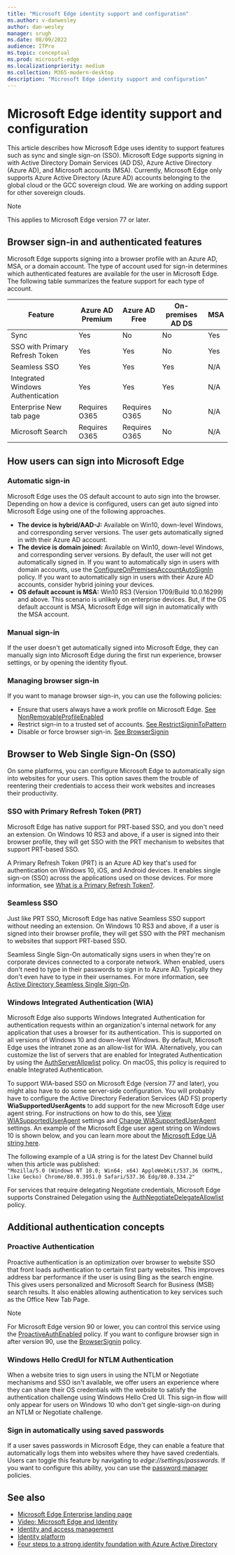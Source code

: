 ```yaml
---
title: "Microsoft Edge identity support and configuration"
ms.author: v-danwesley
author: dan-wesley
manager: srugh
ms.date: 08/09/2022
audience: ITPro
ms.topic: conceptual
ms.prod: microsoft-edge
ms.localizationpriority: medium
ms.collection: M365-modern-desktop
description: "Microsoft Edge identity support and configuration"
---
```


# Microsoft Edge identity support and configuration

This article describes how Microsoft Edge uses identity to support features such as sync and single sign-on (SSO). Microsoft Edge supports signing in with Active Directory Domain Services (AD DS), Azure Active Directory (Azure AD), and Microsoft accounts (MSA). Currently, Microsoft Edge only supports Azure Active Directory (Azure AD) accounts belonging to the global cloud or the GCC sovereign cloud. We are working on adding support for other sovereign clouds.

> [!NOTE]
> This applies  to Microsoft Edge version 77 or later.

## Browser sign-in and authenticated features

Microsoft Edge supports signing into a browser profile with an Azure AD, MSA, or a domain account. The type of account used for sign-in determines which authenticated features are available for the user in Microsoft Edge. The following table summarizes the feature support for each type of account.

| Feature   | Azure AD Premium | Azure AD Free | On-premises AD DS | MSA     |
|----|------------------|---------------|----------------|---------|
| Sync | Yes | No | No | Yes |
| SSO with Primary Refresh Token | Yes | Yes | No | Yes |
| Seamless SSO | Yes | Yes | Yes | N/A |
| Integrated Windows Authentication | Yes | Yes | Yes | N/A |
| Enterprise New tab page | Requires O365 |   Requires O365 | No | N/A |
| Microsoft Search | Requires O365 | Requires O365 | No | N/A |

## How users can sign into Microsoft Edge

### Automatic sign-in

Microsoft Edge uses the OS default account to auto sign into the browser. Depending on how a device is configured, users can get auto signed into Microsoft Edge using one of the following approaches.

- **The device is hybrid/AAD-J:** Available on Win10, down-level Windows, and corresponding server versions.
The user gets automatically signed in with their Azure AD account.
- **The device is domain joined:** Available on Win10, down-level Windows, and corresponding server versions.
By default, the user will not get automatically signed in. If you want to automatically sign in users with domain accounts, use the [ConfigureOnPremisesAccountAutoSignIn](./microsoft-edge-policies.md#configureonpremisesaccountautosignin) policy. If you want to automatically sign in users with their Azure AD accounts, consider hybrid joining your devices.
- **OS default account is MSA:** Win10 RS3 (Version 1709/Build 10.0.16299) and above. This scenario is unlikely on enterprise devices. But, if the OS default account is MSA, Microsoft Edge will sign in automatically with the MSA account.

### Manual sign-in

If the user doesn't get automatically signed into Microsoft Edge, they can manually sign into Microsoft Edge during the first run experience, browser settings, or by opening the identity flyout.

### Managing browser sign-in

If you want to manage browser sign-in, you can use the following policies:

- Ensure that users always have a work profile on Microsoft Edge. [See NonRemovableProfileEnabled](./microsoft-edge-policies.md#nonremovableprofileenabled)
- Restrict sign-in to a trusted set of accounts. [See RestrictSigninToPattern](./microsoft-edge-policies.md#restrictsignintopattern)
- Disable or force browser sign-in. [See BrowserSignin](./microsoft-edge-policies.md#browsersignin)

## Browser to Web Single Sign-On (SSO)

On some platforms, you can configure Microsoft Edge to automatically sign into websites for your users. This option saves them the trouble of reentering their credentials to access their work websites and increases their productivity.

### SSO with Primary Refresh Token (PRT)

Microsoft Edge has native support for PRT-based SSO, and you don't need an extension. On Windows 10 RS3 and above, if a user is signed into their browser profile, they will get SSO with the PRT mechanism to websites that support PRT-based SSO.

A Primary Refresh Token (PRT) is an Azure AD key that's used for authentication on Windows 10, iOS, and Android devices. It enables single sign-on (SSO) across the applications used on those devices. For more information, see [What is a Primary Refresh Token?](/azure/active-directory/devices/concept-primary-refresh-token).

### Seamless SSO

Just like PRT SSO, Microsoft Edge has native Seamless SSO support without needing an extension. On Windows 10 RS3 and above, if a user is signed into their browser profile, they will get SSO with the PRT mechanism to websites that support PRT-based SSO.

Seamless Single Sign-On automatically signs users in when they're on corporate devices connected to a corporate network. When enabled, users don't need to type in their passwords to sign in to Azure AD. Typically they don't even have to type in their usernames. For more information, see [Active Directory Seamless Single Sign-On](/azure/active-directory/hybrid/how-to-connect-sso).

### Windows Integrated Authentication (WIA)

Microsoft Edge also supports Windows Integrated Authentication for authentication requests within an organization's internal network for any application that uses a browser for its authentication. This is supported on all versions of Windows 10 and down-level Windows. By default, Microsoft Edge uses the intranet zone as an allow-list for WIA. Alternatively, you can customize the list of servers that are enabled for Integrated Authentication by using the [AuthServerAllowlist](./microsoft-edge-policies.md#authserverallowlist) policy. On macOS, this policy is required to enable Integrated Authentication.

To support WIA-based SSO on Microsoft Edge (version 77 and later), you might also have to do some server-side configuration. You will probably have to configure the Active Directory Federation Services (AD FS) property **WiaSupportedUserAgents** to add support for the new Microsoft Edge user agent string. For instructions on how to do this, see [View WIASupportedUserAgent](/windows-server/identity/ad-fs/operations/configure-ad-fs-browser-wia#view-wiasupporteduseragent-settings) settings and [Change WIASupportedUserAgent](/windows-server/identity/ad-fs/operations/configure-ad-fs-browser-wia#change-wiasupporteduseragent-settings) settings. An example of the Microsoft Edge user agent string on Windows 10 is shown below, and you can learn more about the [Microsoft Edge UA string here](/microsoft-edge/web-platform/user-agent-string). 

The following example of a UA string is for the latest Dev Channel build when this article was published:<br> `"Mozilla/5.0 (Windows NT 10.0; Win64; x64) AppleWebKit/537.36 (KHTML, like Gecko) Chrome/80.0.3951.0 Safari/537.36 Edg/80.0.334.2"`

For services that require delegating Negotiate credentials, Microsoft Edge supports Constrained Delegation using the [AuthNegotiateDelegateAllowlist](./microsoft-edge-policies.md#authnegotiatedelegateallowlist) policy.

## Additional authentication concepts

### Proactive Authentication

Proactive authentication is an optimization over browser to website SSO that front loads authentication to certain first party websites. This improves address bar performance if the user is using Bing as the search engine. This gives users personalized and Microsoft Search for Business (MSB) search results. It also enables allowing authentication to key services such as the Office New Tab Page.

> [!NOTE]
> For Microsoft Edge version 90 or lower, you can control this service using the [ProactiveAuthEnabled](/deployedge/microsoft-edge-policies#proactiveauthenabled) policy. If you want to configure browser sign in after version 90, use the [BrowserSignin](/deployedge/microsoft-edge-policies#browsersignin) policy.

### Windows Hello CredUI for NTLM Authentication

When a website tries to sign users in using the NTLM or Negotiate mechanisms and SSO isn't available, we offer users an experience where they can share their OS credentials with the website to satisfy the authentication challenge using Windows Hello Cred UI. This sign-in flow will only appear for users on Windows 10 who don't get single-sign-on during an NTLM or Negotiate challenge.

### Sign in automatically using saved passwords

If a user saves passwords in Microsoft Edge, they can enable a feature that automatically logs them into websites where they have saved credentials. Users can toggle this feature by navigating to *edge://settings/passwords*. If you want to configure this ability, you can use the [password manager](./microsoft-edge-policies.md#password-manager-and-protection) policies.

## See also

- [Microsoft Edge Enterprise landing page](https://aka.ms/EdgeEnterprise)
- [Video: Microsoft Edge and Identity](microsoft-edge-video-identity.md)
- [Identity and access management](https://www.microsoft.com/security/technology/identity-access-management)
- [Identity platform](https://developer.microsoft.com/identity)
- [Four steps to a strong identity foundation with Azure Active Directory](/azure/active-directory/hybrid/four-steps)